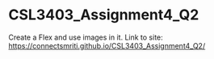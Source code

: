 # CSL3403_Assignment4_Q2
Create a  Flex and use images in it.
Link to site: https://connectsmriti.github.io/CSL3403_Assignment4_Q2/
